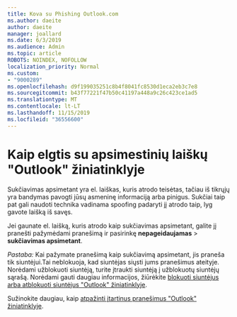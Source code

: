 ```yaml
---
title: Kova su Phishing Outlook.com
ms.author: daeite
author: daeite
manager: joallard
ms.date: 6/3/2019
ms.audience: Admin
ms.topic: article
ROBOTS: NOINDEX, NOFOLLOW
localization_priority: Normal
ms.custom:
- "9000289"
ms.openlocfilehash: d9f199035251c8b4f8041fc8530d1eca2eb3c7e8
ms.sourcegitcommit: b43f77221f47b50c41197a448a9c26c423ce1ad5
ms.translationtype: MT
ms.contentlocale: lt-LT
ms.lasthandoff: 11/15/2019
ms.locfileid: "36556600"
---
```

# <a name="how-to-deal-with-a-phishing-email-in-outlook-on-the-web"></a>Kaip elgtis su apsimestinių laiškų "Outlook" žiniatinklyje

Sukčiavimas apsimetant yra el. laiškas, kuris atrodo teisėtas, tačiau iš tikrųjų yra bandymas pavogti jūsų asmeninę informaciją arba pinigus. Sukčiai taip pat gali naudoti technika vadinama spoofing padaryti jį atrodo taip, lyg gavote laišką iš savęs.

Jei gaunate el. laišką, kuris atrodo kaip sukčiavimas apsimetant, galite jį pranešti pažymėdami pranešimą ir pasirinkę **nepageidaujamas** > **sukčiavimas apsimetant**.

*Pastaba:* Kai pažymate pranešimą kaip sukčiavimą apsimetant, jis praneša tik siuntėjui.Tai neblokuoja, kad siuntėjas siųsti jums pranešimus ateityje. Norėdami užblokuoti siuntėją, turite įtraukti siuntėją į užblokuotų siuntėjų sąrašą. Norėdami gauti daugiau informacijos, žiūrėkite [blokuoti siuntėjus arba atblokuoti siuntėjus "Outlook" žiniatinklyje](https://support.office.com/article/9bf812d4-6995-4d19-901a-76d6e26939b0).

Sužinokite daugiau, kaip [atpažinti įtartinus pranešimus "Outlook" žiniatinklyje](https://support.office.com/article/3d44102b-6ce3-4f7c-a359-b623bec82206).